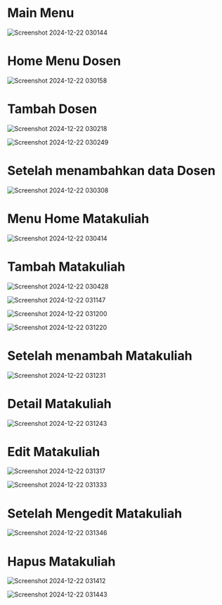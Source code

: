 <h1>Main Menu</h1>

![Screenshot 2024-12-22 030144](https://github.com/user-attachments/assets/a5c20f61-2cb4-42d6-ac50-b81cf836f4ed)

<h1>Home Menu Dosen</h1>

![Screenshot 2024-12-22 030158](https://github.com/user-attachments/assets/d428a4ff-63fc-441e-bb50-4d55bd68ba9e)

<h1>Tambah Dosen</h1>

![Screenshot 2024-12-22 030218](https://github.com/user-attachments/assets/552b63bd-55b7-40f5-825b-516cee37640f)

![Screenshot 2024-12-22 030249](https://github.com/user-attachments/assets/bac68777-8fe1-4211-b663-7857ea49f41f)

<h1>Setelah menambahkan data Dosen</h1>

![Screenshot 2024-12-22 030308](https://github.com/user-attachments/assets/da1ff55a-c7dd-4b5d-97be-78345d177511)

<h1>Menu Home Matakuliah</h1>

![Screenshot 2024-12-22 030414](https://github.com/user-attachments/assets/3120bd7e-0900-4522-b066-cbf7fd8e18f9)

<h1>Tambah Matakuliah</h1>

![Screenshot 2024-12-22 030428](https://github.com/user-attachments/assets/2aea14c7-2a6b-436a-a385-152bdbd75229)

![Screenshot 2024-12-22 031147](https://github.com/user-attachments/assets/1e456095-b4c8-44db-82b7-ae50b0e7f5b1)

![Screenshot 2024-12-22 031200](https://github.com/user-attachments/assets/7e1f83ac-e216-4408-938c-492be4456f00)

![Screenshot 2024-12-22 031220](https://github.com/user-attachments/assets/ef9e312e-7852-4b57-a0d9-c27b1bd1ce79)

<h1>Setelah menambah Matakuliah</h1>

![Screenshot 2024-12-22 031231](https://github.com/user-attachments/assets/da5a62fa-f32b-4c9d-a532-33e7a51689ad)

<h1>Detail Matakuliah</h1>

![Screenshot 2024-12-22 031243](https://github.com/user-attachments/assets/17589af6-67af-46ff-b430-552bacfdf721)

<h1>Edit Matakuliah</h1>

![Screenshot 2024-12-22 031317](https://github.com/user-attachments/assets/cd4e0316-c86f-4478-9d08-601513d84385)

![Screenshot 2024-12-22 031333](https://github.com/user-attachments/assets/4f7951b4-7cb5-4860-99b7-7c31b1269247)

<h1>Setelah Mengedit Matakuliah</h1>

![Screenshot 2024-12-22 031346](https://github.com/user-attachments/assets/27e971e1-a24b-4084-aa1b-0f7dc58b41a2)

<h1>Hapus Matakuliah</h1>

![Screenshot 2024-12-22 031412](https://github.com/user-attachments/assets/8e1c79ad-cd81-4ed3-87c2-4c6b2904d1f3)

![Screenshot 2024-12-22 031443](https://github.com/user-attachments/assets/ed6054b6-1fb2-4a87-91ce-c89398cb5969)
